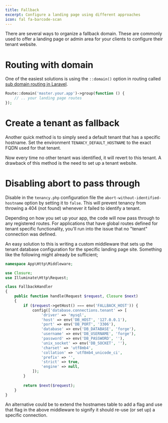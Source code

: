 ```yaml
---
title: Fallback
excerpt: Configure a landing page using different approaches
icon: fal fa-barcode-scan
---
```


There are several ways to organize a fallback domain. These are commonly used to offer
a landing page or admin area for your clients to configure their tenant website.

# Routing with domain

One of the easiest solutions is using the `::domain()` option in routing called
[sub domain routing in Laravel](https://laravel.com/docs/5.5/routing#route-group-sub-domain-routing).

```php
Route::domain('master.your.app')->group(function () {
    // .. your landing page routes
});
```

# Create a tenant as fallback

Another quick method is to simply seed a default tenant that has a specific
hostname. Set the environment `TENANCY_DEFAULT_HOSTNAME` to the exact FQDN used
for that tenant.

Now every time no other tenant was identified, it will revert to this tenant. A
drawback of this method is the need to set up a tenant website.

# Disabling abort to pass through

Disable in the `tenancy.php` configuration file the `abort-without-identified-hostname` option
by setting it to `false`. This will prevent tenancy from throwing a 404 (not found) whenever
it failed to identify a tenant.

Depending on how you set up your app, the code will now pass through to any registered routes.
For applications that have global routes defined for tenant specific functionality, you'll
run into the issue that no "tenant" connection was defined.

An easy solution to this is writing a custom middleware that sets up the tenant database configuration
for the specific landing page site. Something like the following might already be sufficient;

```php
namespace App\Http\Middleware;

use Closure;
use Illuminate\Http\Request;

class FallbackHandler
{
    public function handle(Request $request, Closure $next)
    {
        if ($request->getHost() === env('FALLBACK_HOST')) {
            config(['database.connections.tenant' => [
                'driver' => 'mysql',
                'host' => env('DB_HOST', '127.0.0.1'),
                'port' => env('DB_PORT', '3306'),
                'database' => env('DB_DATABASE', 'forge'),
                'username' => env('DB_USERNAME', 'forge'),
                'password' => env('DB_PASSWORD', ''),
                'unix_socket' => env('DB_SOCKET', ''),
                'charset' => 'utf8mb4',
                'collation' => 'utf8mb4_unicode_ci',
                'prefix' => '',
                'strict' => true,
                'engine' => null,
            ]);
        }    
    
        return $next($request);
    }
}
```

An alternative could be to extend the hostnames table to add a flag and use that flag in
the above middleware to signify it should re-use (or set up) a specific connection.
